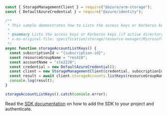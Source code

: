 ```javascript
const { StorageManagementClient } = require("@azure/arm-storage");
const { DefaultAzureCredential } = require("@azure/identity");

/**
 * This sample demonstrates how to Lists the access keys or Kerberos keys (if active directory enabled) for the specified storage account.
 *
 * @summary Lists the access keys or Kerberos keys (if active directory enabled) for the specified storage account.
 * x-ms-original-file: specification/storage/resource-manager/Microsoft.Storage/stable/2021-09-01/examples/StorageAccountListKeys.json
 */
async function storageAccountListKeys() {
  const subscriptionId = "{subscription-id}";
  const resourceGroupName = "res418";
  const accountName = "sto2220";
  const credential = new DefaultAzureCredential();
  const client = new StorageManagementClient(credential, subscriptionId);
  const result = await client.storageAccounts.listKeys(resourceGroupName, accountName);
  console.log(result);
}

storageAccountListKeys().catch(console.error);
```

Read the [SDK documentation](https://github.com/Azure/azure-sdk-for-js/blob/%40azure%2Farm-storage_17.2.0/sdk/storage/arm-storage/README.md) on how to add the SDK to your project and authenticate.
